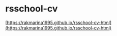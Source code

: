 # rsschool-cv
[https://rakmarina1995.github.io/rsschool-cv-html](https://rakmarina1995.github.io/rsschool-cv-html)